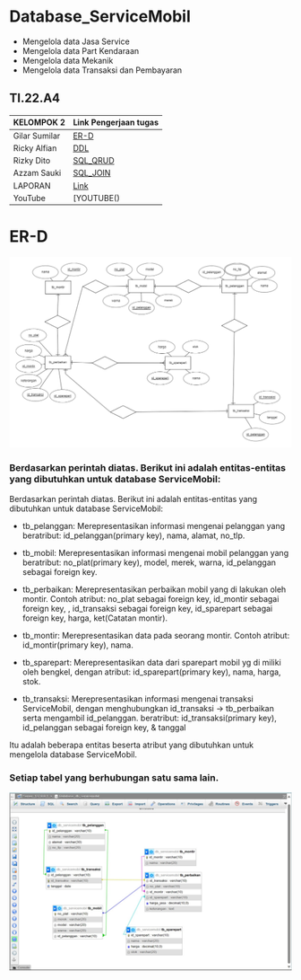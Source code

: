 # Database_ServiceMobil
- Mengelola data Jasa Service
- Mengelola data Part Kendaraan
- Mengelola data Mekanik
- Mengelola data Transaksi dan Pembayaran
   

## TI.22.A4

| KELOMPOK 2 | Link Pengerjaan tugas                               |
| --------   | --------------------------------------------------- |
| Gilar Sumilar | [ER-D](https://github.com/GilarSumilar/Database_ServiceMobil/tree/main/ER-D)|
| Ricky Alfian       | [DDL](https://github.com/GilarSumilar/Database_ServiceMobil/tree/main/DDL)|
| Rizky Dito | [SQL_QRUD](https://github.com/GilarSumilar/Database_ServiceMobil/tree/main/SQL%20CRUD)|
| Azzam Sauki  | [SQL_JOIN](https://github.com/GilarSumilar/Database_ServiceMobil/tree/main/SQL%20JOIN)|
| LAPORAN  | [Link](https://github.com/GilarSumilar/Database_ServiceMobil/tree/main/LAPORAN)|
| YouTube  | [YOUTUBE() |

# ER-D
![Image](ER-D/Upload%20ulang%20ERD.png)


### Berdasarkan perintah diatas. Berikut ini adalah entitas-entitas yang dibutuhkan untuk database ServiceMobil:

Berdasarkan perintah diatas. Berikut ini adalah entitas-entitas yang dibutuhkan untuk database ServiceMobil:

- tb_pelanggan: Merepresentasikan informasi mengenai pelanggan yang beratribut: id_pelanggan(primary key), nama, alamat, no_tlp.

- tb_mobil: Merepresentasikan informasi mengenai mobil pelanggan yang beratribut: no_plat(primary key), model, merek, warna, id_pelanggan sebagai foreign key.

- tb_perbaikan: Merepresentasikan perbaikan mobil yang di lakukan oleh montir. Contoh atribut: no_plat sebagai foreign key, id_montir sebagai foreign key, , id_transaksi sebagai foreign key, id_sparepart sebagai foreign key, harga, ket(Catatan montir).

- tb_montir: Merepresentasikan data pada seorang montir. Contoh atribut: id_montir(primary key), nama.

- tb_sparepart: Merepresentasikan data dari sparepart mobil yg di miliki oleh bengkel, dengan atribut: id_sparepart(primary key), nama, harga, stok.

- tb_transaksi: Merepresentasikan informasi mengenai transaksi ServiceMobil, dengan menghubungkan id_transaksi -> tb_perbaikan serta mengambil id_pelanggan. beratribut: id_transaksi(primary key), id_pelanggan sebagai foreign key, & tanggal 

Itu adalah beberapa entitas beserta atribut yang dibutuhkan untuk mengelola database ServiceMobil.

### Setiap tabel yang berhubungan satu sama lain.
![image](DDL/Database%20Service%20Mobil.jpeg)



